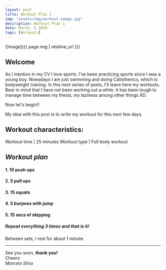 ```yaml
---
layout: post
title: Workout Plan 1
img: "assets/img/workout-image.jpg"
description: Workout Plan 1
date: March, 5 2020
tags: [Workouts]
---
```


![image]({{ page.img | relative_url }})

## Welcome

As I mention in my CV I love sports. I've been practicing sports since I was a young boy. Nowadays I am just swimming and doing Calisthenics, which is bodyweight training. In this next series of posts, I'll leave here my workouts. Bear in mind that I have not been working out a while. It has been tough to manage time between my thesis, my laziness among other things XD. 

Now let's begin!!

My idea with this post is to write my workout for this next few days. 

## Workout characteristics:

Workout time | 25 minutes
Workout type | Full body workout

## *Workout plan*

#### 1. 10 push ups
#### 2. 5 pull ups
#### 3. 15 squats
#### 4. 5 burpees with jump
#### 5. 15 secs of skipping

##### Repeat everything 3 times and that is it! 

Between sets, I rest for about 1 minute.

----
See you soon, **thank you!**  
Cheers  
*Marcelo Silva*
